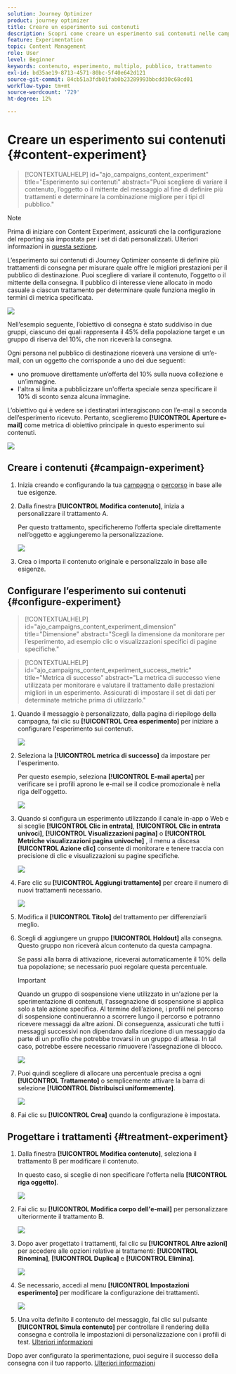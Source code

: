 ```yaml
---
solution: Journey Optimizer
product: journey optimizer
title: Creare un esperimento sui contenuti
description: Scopri come creare un esperimento sui contenuti nelle campagne
feature: Experimentation
topic: Content Management
role: User
level: Beginner
keywords: contenuto, esperimento, multiplo, pubblico, trattamento
exl-id: bd35ae19-8713-4571-80bc-5f40e642d121
source-git-commit: 84cb51a3fdb01fab0b23289993bbcdd30c68cd01
workflow-type: tm+mt
source-wordcount: '729'
ht-degree: 12%

---
```


# Creare un esperimento sui contenuti {#content-experiment}

>[!CONTEXTUALHELP]
>id="ajo_campaigns_content_experiment"
>title="Esperimento sui contenuti"
>abstract="Puoi scegliere di variare il contenuto, l’oggetto o il mittente del messaggio al fine di definire più trattamenti e determinare la combinazione migliore per i tipi dl pubblico."

>[!NOTE]
>
>Prima di iniziare con Content Experiment, assicurati che la configurazione del reporting sia impostata per i set di dati personalizzati. Ulteriori informazioni in [questa sezione](../reports/reporting-configuration.md).

L’esperimento sui contenuti di Journey Optimizer consente di definire più trattamenti di consegna per misurare quale offre le migliori prestazioni per il pubblico di destinazione. Puoi scegliere di variare il contenuto, l’oggetto o il mittente della consegna. Il pubblico di interesse viene allocato in modo casuale a ciascun trattamento per determinare quale funziona meglio in termini di metrica specificata.

![](../rn/assets/do-not-localize/experiment.gif)

Nell’esempio seguente, l’obiettivo di consegna è stato suddiviso in due gruppi, ciascuno dei quali rappresenta il 45% della popolazione target e un gruppo di riserva del 10%, che non riceverà la consegna.

Ogni persona nel pubblico di destinazione riceverà una versione di un’e-mail, con un oggetto che corrisponde a uno dei due seguenti:

* uno promuove direttamente un’offerta del 10% sulla nuova collezione e un’immagine.
* l&#39;altra si limita a pubblicizzare un&#39;offerta speciale senza specificare il 10% di sconto senza alcuna immagine.

L’obiettivo qui è vedere se i destinatari interagiscono con l’e-mail a seconda dell’esperimento ricevuto. Pertanto, sceglieremo **[!UICONTROL Aperture e-mail]** come metrica di obiettivo principale in questo esperimento sui contenuti.

![](assets/content_experiment.png)

## Creare i contenuti {#campaign-experiment}

1. Inizia creando e configurando la tua [campagna](../campaigns/create-campaign.md) o [percorso](../building-journeys/journeys-message.md) in base alle tue esigenze.

1. Dalla finestra **[!UICONTROL Modifica contenuto]**, inizia a personalizzare il trattamento A.

   Per questo trattamento, specificheremo l’offerta speciale direttamente nell’oggetto e aggiungeremo la personalizzazione.

   ![](assets/content_experiment_5.png)

1. Crea o importa il contenuto originale e personalizzalo in base alle esigenze.

## Configurare l’esperimento sui contenuti {#configure-experiment}

>[!CONTEXTUALHELP]
>id="ajo_campaigns_content_experiment_dimension"
>title="Dimensione"
>abstract="Scegli la dimensione da monitorare per l’esperimento, ad esempio clic o visualizzazioni specifici di pagine specifiche."

>[!CONTEXTUALHELP]
>id="ajo_campaigns_content_experiment_success_metric"
>title="Metrica di successo"
>abstract="La metrica di successo viene utilizzata per monitorare e valutare il trattamento dalle prestazioni migliori in un esperimento. Assicurati di impostare il set di dati per determinate metriche prima di utilizzarlo."

1. Quando il messaggio è personalizzato, dalla pagina di riepilogo della campagna, fai clic su **[!UICONTROL Crea esperimento]** per iniziare a configurare l&#39;esperimento sui contenuti.

   ![](assets/content_experiment_3.png)

1. Seleziona la **[!UICONTROL metrica di successo]** da impostare per l&#39;esperimento.

   Per questo esempio, seleziona **[!UICONTROL E-mail aperta]** per verificare se i profili aprono le e-mail se il codice promozionale è nella riga dell&#39;oggetto.

   ![](assets/content_experiment_11.png)

1. Quando si configura un esperimento utilizzando il canale in-app o Web e si sceglie **[!UICONTROL Clic in entrata]**, **[!UICONTROL Clic in entrata univoci]**, **[!UICONTROL Visualizzazioni pagina]** o **[!UICONTROL Metriche visualizzazioni pagina univoche]** , il menu a discesa **[!UICONTROL Azione clic]** consente di monitorare e tenere traccia con precisione di clic e visualizzazioni su pagine specifiche.

   ![](assets/content_experiment_20.png)

1. Fare clic su **[!UICONTROL Aggiungi trattamento]** per creare il numero di nuovi trattamenti necessario.

   ![](assets/content_experiment_8.png)

1. Modifica il **[!UICONTROL Titolo]** del trattamento per differenziarli meglio.

1. Scegli di aggiungere un gruppo **[!UICONTROL Holdout]** alla consegna. Questo gruppo non riceverà alcun contenuto da questa campagna.

   Se passi alla barra di attivazione, riceverai automaticamente il 10% della tua popolazione; se necessario puoi regolare questa percentuale.

   >[!IMPORTANT]
   >
   >Quando un gruppo di sospensione viene utilizzato in un&#39;azione per la sperimentazione di contenuti, l&#39;assegnazione di sospensione si applica solo a tale azione specifica. Al termine dell’azione, i profili nel percorso di sospensione continueranno a scorrere lungo il percorso e potranno ricevere messaggi da altre azioni. Di conseguenza, assicurati che tutti i messaggi successivi non dipendano dalla ricezione di un messaggio da parte di un profilo che potrebbe trovarsi in un gruppo di attesa. In tal caso, potrebbe essere necessario rimuovere l&#39;assegnazione di blocco.

   ![](assets/content_experiment_12.png)

1. Puoi quindi scegliere di allocare una percentuale precisa a ogni **[!UICONTROL Trattamento]** o semplicemente attivare la barra di selezione **[!UICONTROL Distribuisci uniformemente]**.

   ![](assets/content_experiment_13.png)

1. Fai clic su **[!UICONTROL Crea]** quando la configurazione è impostata.

## Progettare i trattamenti {#treatment-experiment}

1. Dalla finestra **[!UICONTROL Modifica contenuto]**, seleziona il trattamento B per modificare il contenuto.

   In questo caso, si sceglie di non specificare l&#39;offerta nella **[!UICONTROL riga oggetto]**.

   ![](assets/content_experiment_18.png)

1. Fai clic su **[!UICONTROL Modifica corpo dell&#39;e-mail]** per personalizzare ulteriormente il trattamento B.

   ![](assets/content_experiment_9.png)

1. Dopo aver progettato i trattamenti, fai clic su **[!UICONTROL Altre azioni]** per accedere alle opzioni relative ai trattamenti: **[!UICONTROL Rinomina]**, **[!UICONTROL Duplica]** e **[!UICONTROL Elimina]**.

   ![](assets/content_experiment_7.png)

1. Se necessario, accedi al menu **[!UICONTROL Impostazioni esperimento]** per modificare la configurazione dei trattamenti.

   ![](assets/content_experiment_19.png)

1. Una volta definito il contenuto del messaggio, fai clic sul pulsante **[!UICONTROL Simula contenuto]** per controllare il rendering della consegna e controlla le impostazioni di personalizzazione con i profili di test. [Ulteriori informazioni](../content-management/preview-test.md)

Dopo aver configurato la sperimentazione, puoi seguire il successo della consegna con il tuo rapporto. [Ulteriori informazioni](../reports/campaign-global-report-cja-experimentation.md)
